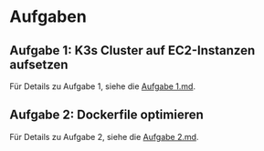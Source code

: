 # Aufgaben

## Aufgabe 1: K3s Cluster auf EC2-Instanzen aufsetzen

Für Details zu Aufgabe 1, siehe die [Aufgabe 1.md](Aufgabe%201.md).

## Aufgabe 2: Dockerfile optimieren

Für Details zu Aufgabe 2, siehe die [Aufgabe 2.md](Aufgabe%202.md).
